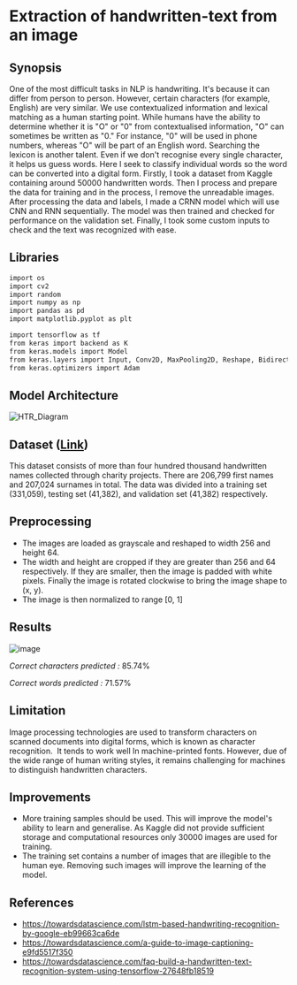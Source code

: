 # Extraction of handwritten-text from an image

##  Synopsis

One of the most difficult tasks in NLP is handwriting. It's because it can differ from person to person. However, certain characters (for example, English) are very similar. We use contextualized information and lexical matching as a human starting point. While humans have the ability to determine whether it is "O" or "0" from contextualised information, "O" can sometimes be written as "0." For instance, "0" will be used in phone numbers, whereas "O" will be part of an English word. Searching the lexicon is another talent. Even if we don't recognise every single character, it helps us guess words. Here I seek to classify individual words so the word can be converted into a digital form. Firstly, I took a dataset from Kaggle containing around 50000 handwritten words. Then I process and prepare the data for training and in the process, I remove the unreadable images. After processing the data and labels, I made a CRNN model which will use CNN and RNN sequentially. The model was then trained and checked for performance on the validation set. Finally, I took some custom inputs to check and the text was recognized with ease.

## Libraries
```bash
import os
import cv2
import random
import numpy as np
import pandas as pd
import matplotlib.pyplot as plt

import tensorflow as tf
from keras import backend as K
from keras.models import Model
from keras.layers import Input, Conv2D, MaxPooling2D, Reshape, Bidirectional, LSTM, Dense, Lambda, Activation, BatchNormalization, Dropout
from keras.optimizers import Adam
```
##  Model Architecture 
![HTR_Diagram](https://user-images.githubusercontent.com/40299522/148695687-c26d965f-804f-4fde-b2de-b4232dc03a5e.png)

##  Dataset ([Link](https://www.kaggle.com/landlord/handwriting-recognition))

This dataset consists of more than four hundred thousand handwritten names collected through charity projects. There are 206,799 first names and 207,024 surnames in total. The data was divided into a training set (331,059), testing set (41,382), and validation set (41,382) respectively.

## Preprocessing 
  * The images are loaded as grayscale and reshaped to width 256 and height 64.
  * The width and height are cropped if they are greater than 256 and 64 respectively. If they are smaller, then the image is padded with white pixels. Finally the image is rotated clockwise to bring the image shape to (x, y).
  * The image is then normalized to range [0, 1]
##  Results

![image](https://user-images.githubusercontent.com/40299522/148696857-ba9fe2c6-f630-4c86-991a-e1a800ab975e.png)

*Correct characters predicted :* 85.74%

*Correct words predicted :* 71.57%

## Limitation
Image processing technologies are used to transform characters on scanned documents into digital forms, which is known as character recognition.  It tends to work well In machine-printed fonts. However, due of the wide range of human writing styles, it remains challenging for machines to distinguish handwritten characters.

## Improvements
 * More training samples should be used. This will improve the model's ability to learn and generalise. As Kaggle did not provide sufficient storage and computational resources only 30000 images are used for training. 
 * The training set contains a number of images that are illegible to the human eye. Removing such images will improve the learning of the model.

## References
 * https://towardsdatascience.com/lstm-based-handwriting-recognition-by-google-eb99663ca6de
 * https://towardsdatascience.com/a-guide-to-image-captioning-e9fd5517f350
 * https://towardsdatascience.com/faq-build-a-handwritten-text-recognition-system-using-tensorflow-27648fb18519 

